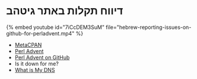 # דיווח תקלות באתר גיטהב


{% embed youtube id="7iCcDEM3SuM" file="hebrew-reporting-issues-on-github-for-perladvent.mp4" %}

* [MetaCPAN](https://metacpan.org/)
* [Perl Advent](https://perladvent.org/)
* [Perl Advent on GitHub](https://github.com/perladvent/Perl-Advent)
* Is it down for me?
* [What is My DNS](https://www.whatsmydns.net/)
